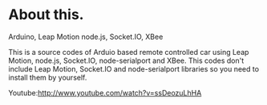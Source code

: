 About this.
==================

Arduino, Leap Motion node.js, Socket.IO, XBee


This is a source codes of Arduio based remote controlled car using Leap Motion, node.js, Socket.IO, node-serialport and XBee. 
This codes don't include Leap Motion, Socket.IO and node-serialport libraries so you need to install them by yourself. 

Youtube:http://www.youtube.com/watch?v=ssDeozuLhHA
